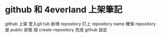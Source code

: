 # github 和 4everland 上架筆記
github 上架
登入git tub
新增 repository
打上 repository name
確保 repository 是 public 狀態
按 create-repository 
完成 github 設定
